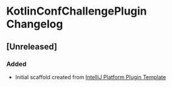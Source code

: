 <!-- Keep a Changelog guide -> https://keepachangelog.com -->

# KotlinConfChallengePlugin Changelog

## [Unreleased]
### Added
- Initial scaffold created from [IntelliJ Platform Plugin Template](https://github.com/JetBrains/intellij-platform-plugin-template)
